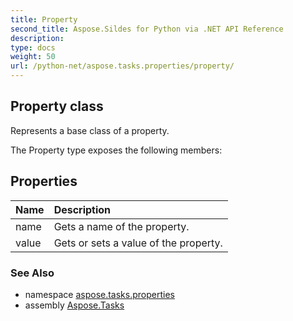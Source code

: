 ```yaml
---
title: Property
second_title: Aspose.Sildes for Python via .NET API Reference
description: 
type: docs
weight: 50
url: /python-net/aspose.tasks.properties/property/
---
```


## Property class

Represents a base class of a property.

The Property type exposes the following members:
## Properties
| Name | Description |
| :- | :- |
|name|Gets a name of the property.|
|value|Gets or sets a value of the property.|

### See Also

* namespace [aspose.tasks.properties](/tasks/python-net/aspose.tasks.properties/)
* assembly [Aspose.Tasks](/tasks/python-net/)

